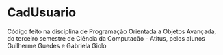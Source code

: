 # CadUsuario

Código feito na disciplina de Programação Orientada a Objetos Avançada, do terceiro semestre de Ciência da Computacão - Atitus, pelos alunos Guilherme Guedes e Gabriela Giolo
